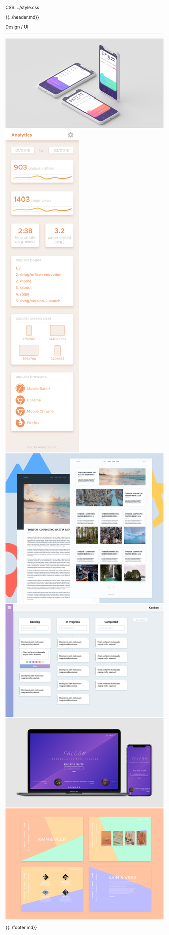 CSS: ../style.css

{{../header.md}}

Design / UI

---

![](./images/innvoice.png)
![](./images/website-analytics-mobile-final.png)
![](./images/travel-blog-final-2.png)
![](./images/kanban.png)
![](./images/falcon.png)
![](./images/kain-veer-mockup.png)

{{../footer.md}}
